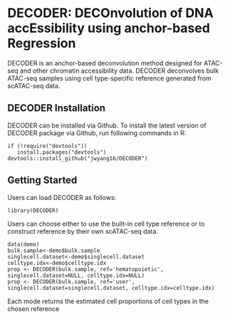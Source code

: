 # DECODER: DECOnvolution of DNA accEssibility using anchor-based Regression

DECODER is an anchor-based deconvolution method designed for ATAC-seq and other chromatin accessibility data. DECODER deconvolves bulk ATAC-seq samples using cell type-specific reference generated from scATAC-seq data. 


## DECODER Installation

DECODER can be installed via Github.
To install the latest version of DECODER package via Github, run following commands in R:

	if (!require("devtools"))
	   install.packages("devtools")
	devtools::install_github("jwyang16/DECODER")


## Getting Started

Users can load DECODER as follows:
	
	library(DECODER)

Users can choose either to use the built-in cell type reference or to construct reference by their own scATAC-seq data.

	data(demo)
	bulk.sample<-demo$bulk.sample
	singlecell.dataset<-demo$singlecell.dataset
	celltype.idx<-demo$celltype.idx
	prop <- DECODER(bulk.sample, ref='hematopoietic', singlecell.dataset=NULL, celltype.idx=NULL)
	prop <- DECODER(bulk.sample, ref='user', singlecell.dataset=singlecell.dataset, celltype.idx=celltype.idx)

Each mode returns the estimated cell proportions of cell types in the chosen reference
